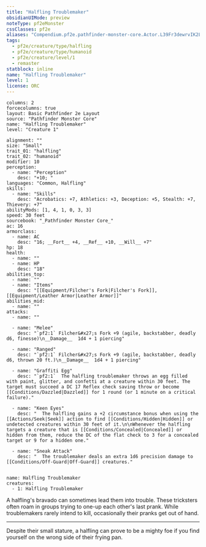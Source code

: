 ```yaml
---
title: "Halfling Troublemaker"
obsidianUIMode: preview
noteType: pf2eMonster
cssClasses: pf2e
aliases: "Compendium.pf2e.pathfinder-monster-core.Actor.L39Fr3dewrvIK2LE" 
tags:
  - pf2e/creature/type/halfling
  - pf2e/creature/type/humanoid
  - pf2e/creature/level/1
  - remaster
statblock: inline
name: "Halfling Troublemaker"
level: 1
license: ORC
---
```


```statblock
columns: 2
forcecolumns: true
layout: Basic Pathfinder 2e Layout
source: "Pathfinder Monster Core"
name: "Halfling Troublemaker"
level: "Creature 1"

alignment: ""
size: "Small"
trait_01: "halfling"
trait_02: "humanoid"
modifier: 10
perception:
  - name: "Perception"
    desc: "+10; "
languages: "Common, Halfling"
skills:
  - name: "Skills"
    desc: "Acrobatics: +7, Athletics: +3, Deception: +5, Stealth: +7, Thievery: +7"
abilityMods: [1, 4, 1, 0, 3, 3]
speed: 30 feet
sourcebook: "_Pathfinder Monster Core_"
ac: 16
armorclass:
  - name: AC
    desc: "16; __Fort__ +4, __Ref__ +10, __Will__ +7"
hp: 18
health:
  - name: ""
  - name: HP
    desc: "18"
abilities_top:
  - name: ""
  - name: "Items"
    desc: "[[Equipment/Filcher's Fork|Filcher's Fork]], [[Equipment/Leather Armor|Leather Armor]]"
abilities_mid:
  - name: ""
attacks:
  - name: ""

  - name: "Melee"
    desc: "`pf2:1` Filcher&#x27;s Fork +9 (agile, backstabber, deadly d6, finesse)\n__Damage__  1d4 + 1 piercing"

  - name: "Ranged"
    desc: "`pf2:1` Filcher&#x27;s Fork +9 (agile, backstabber, deadly d6, thrown 20 ft.)\n__Damage__  1d4 + 1 piercing"

  - name: "Graffiti Egg"
    desc: "`pf2:1`  The halfling troublemaker throws an egg filled with paint, glitter, and confetti at a creature within 30 feet. The target must succeed a DC 17 Reflex check saving throw or become [[Conditions/Dazzled|Dazzled]] for 1 round (or 1 minute on a critical failure)."

  - name: "Keen Eyes"
    desc: "  The halfling gains a +2 circumstance bonus when using the [[Actions/Seek|Seek]] action to find [[Conditions/Hidden|Hidden]] or undetected creatures within 30 feet of it.\n\nWhenever the halfling targets a creature that is [[Conditions/Concealed|Concealed]] or hidden from them, reduce the DC of the flat check to 3 for a concealed target or 9 for a hidden one."

  - name: "Sneak Attack"
    desc: "  The troublemaker deals an extra 1d6 precision damage to [[Conditions/Off-Guard|Off-Guard]] creatures."
 
```

```encounter-table
name: Halfling Troublemaker
creatures:
  - 1: Halfling Troublemaker
```



A halfling's bravado can sometimes lead them into trouble. These tricksters often roam in groups trying to one-up each other's last prank. While troublemakers rarely intend to kill, occasionally their pranks get out of hand.

* * *

Despite their small stature, a halfling can prove to be a mighty foe if you find yourself on the wrong side of their frying pan.
